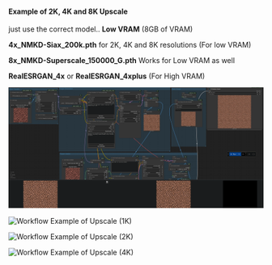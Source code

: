 #### Example of 2K, 4K and 8K Upscale

just use the correct model.. **Low VRAM** (8GB of VRAM)

**4x_NMKD-Siax_200k.pth** for 2K, 4K and 8K resolutions (For low VRAM)

**8x_NMKD-Superscale_150000_G.pth** Works for Low VRAM as well

**RealESRGAN_4x** or **RealESRGAN_4xplus** (For High VRAM)

![Workflow Example of Upscale](https://github.com/mikecabral/ComfyUI_Workspaces/blob/master/workflows/Seamless_Rapid_Generation_Textures/Thumbnail.PNG)


![Workflow Example of Upscale (1K)](https://github.com/mikecabral/ComfyUI_Workspaces/blob/master/workflows/Seamless_Rapid_Generation_Textures/Seamless_Rapid_Generation_Textures.png)

![Workflow Example of Upscale (2K)](https://github.com/mikecabral/ComfyUI_Workspaces/blob/master/workflows/Seamless_Rapid_Generation_Textures/Seamless_Rapid_Generation_Textures.png)

![Workflow Example of Upscale (4K)](https://github.com/mikecabral/ComfyUI_Workspaces/blob/master/workflows/Seamless_Rapid_Generation_Textures/Seamless_Rapid_Generation_Textures.png)
